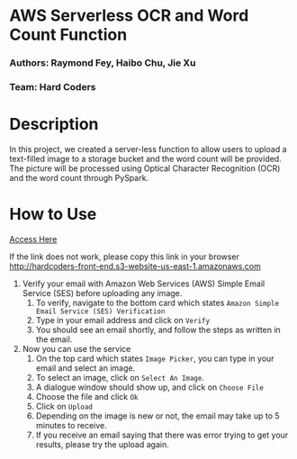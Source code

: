 # AWS Serverless OCR and Word Count Function
### Authors: Raymond Fey, Haibo Chu, Jie Xu

### Team: Hard Coders

# Description
In this project, we created a server-less function to allow users to upload a text-filled image to a storage bucket and the word count will be provided. The picture will be processed using Optical Character Recognition (OCR) and the word count through PySpark.

# How to Use

[Access Here](http://hardcoders-front-end.s3-website-us-east-1.amazonaws.com)

If the link does not work, please copy this link in your browser http://hardcoders-front-end.s3-website-us-east-1.amazonaws.com

1. Verify your email with Amazon Web Services (AWS) Simple Email Service (SES) before uploading any image.
    1. To verify, navigate to the bottom card which states `Amazon Simple Email Service (SES) Verification`
    2. Type in your email address and click on `Verify`
    3. You should see an email shortly, and follow the steps as written in the email.
2. Now you can use the service
    1. On the top card which states `Image Picker`, you can type in your email and select an image.
    2. To select an image, click on `Select An Image`.
    3. A dialogue window should show up, and click on `Choose File`
    4. Choose the file and click `Ok`
    5. Click on `Upload`
    6. Depending on the image is new or not, the email may take up to 5 minutes to receive.
    7. If you receive an email saying that there was error trying to get your results, please try the upload again.